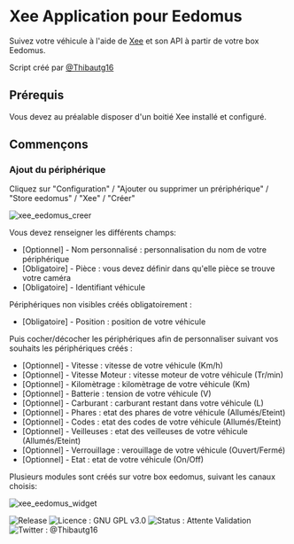 # Xee Application pour Eedomus
Suivez votre véhicule à l'aide de [Xee](http://www.xee.com/) et son API à partir de votre box Eedomus.

Script créé par [@Thibautg16](https://twitter.com/Thibautg16/)

## Prérequis 
Vous devez au préalable disposer d'un boitié Xee installé et configuré.

## Commençons
### Ajout du périphérique 
Cliquez sur "Configuration" / "Ajouter ou supprimer un prériphérique" / "Store eedomus" / "Xee" / "Créer"

![xee_eedomus_creer](https://user-images.githubusercontent.com/4451322/34133139-6a700086-e453-11e7-8ab4-9df79aebdba4.png)

Vous devez renseigner les différents champs:

* [Optionnel] - Nom personnalisé : personnalisation du nom de votre périphérique
* [Obligatoire] - Pièce : vous devez définir dans qu'elle pièce se trouve votre caméra
* [Obligatoire] - Identifiant véhicule


Périphériques non visibles créés obligatoirement :

* [Obligatoire] - Position : position de votre véhicule 

Puis cocher/décocher les périphériques afin de personnaliser suivant vos souhaits les périphériques créés : 

* [Optionnel] - Vitesse : vitesse de votre véhicule (Km/h)
* [Optionnel] - Vitesse Moteur : vitesse moteur de votre véhicule (Tr/min)
* [Optionnel] - Kilomètrage : kilomètrage de votre véhicule (Km)
* [Optionnel] - Batterie : tension de votre véhicule (V)
* [Optionnel] - Carburant : carburant restant dans votre véhicule (L)
* [Optionnel] - Phares : etat des phares de votre véhicule (Allumés/Eteint)
* [Optionnel] - Codes : etat des codes de votre véhicule (Allumés/Eteint)
* [Optionnel] - Veilleuses : etat des veilleuses de votre véhicule (Allumés/Eteint)
* [Optionnel] - Verrouillage : verouillage de votre véhicule (Ouvert/Fermé)
* [Optionnel] - Etat : etat de votre véhicule (On/Off)



Plusieurs modules sont créés sur votre box eedomus, suivant les canaux choisis:

![xee_eedomus_widget](https://user-images.githubusercontent.com/4451322/34132405-f3e8f100-e44f-11e7-998c-49bb461ea43b.png)


![Release](https://img.shields.io/github/release/Thibautg16/XeeAppEedomus.svg?style=for-the-badge)
![Licence : GNU GPL v3.0](https://img.shields.io/github/license/Thibautg16/XeeAppEedomus.svg?style=for-the-badge)
![Status : Attente Validation](https://img.shields.io/badge/Status-prod-green.svg?style=for-the-badge)
![Twitter : @Thibautg16](https://img.shields.io/badge/twitter-@Thibautg16-blue.svg?style=for-the-badge)
